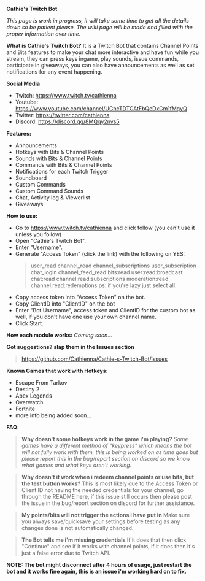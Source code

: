 
**Cathie's Twitch Bot**

*This page is work in progress, it will take some time to get all the details down so be patient please.*
*The wiki page will be made and filled with the proper information over time.*

**What is Cathie's Twitch Bot?**
It is a Twitch Bot that contains Channel Points and Bits features to make your chat more interactive and have fun while you stream, they can press keys ingame, play sounds, issue commands, participate in giveaways, you can also have announcements as well as set notifications for any event happening.

**Social Media**
- Twitch:  https://www.twitch.tv/cathienna
- Youtube:  https://www.youtube.com/channel/UChcTDTCAtFbQeDxCm1fMqyQ
- Twitter:  https://twitter.com/cathienna
- Discord:  https://discord.gg/8MQqy2nvs5

**Features:**
 - Announcements
 - Hotkeys with Bits & Channel Points
 - Sounds with Bits & Channel Points
 - Commands with Bits & Channel Points
 - Notifications for each Twitch Trigger
 - Soundboard
 - Custom Commands
 - Custom Command Sounds
 - Chat, Activity log & Viewerlist
 - Giveaways

**How to use:**
- Go to https://www.twitch.tv/cathienna and click follow (you can't use it unless you follow)
- Open "Cathie's Twitch Bot".
- Enter "Username".
- Generate "Access Token" (click the link) with the following on YES:
     > user_read
     > channel_read
     > channel_subscriptions
     > user_subscription
     > chat_login
     > channel_feed_read
     > bits:read
     > user:read:broadcast
     > chat:read
     > channel:read:subscriptions
     > moderation:read
     > channel:read:redemptions
     ps: if you're lazy just select all.
- Copy access token into "Access Token" on the bot.
- Copy ClientID into "ClientID" on the bot
- Enter "Bot Username", access token and ClientID for the custom bot as well, if you don't have one use your own channel name.
- Click Start.

**How each module works:**
*Coming soon...*

**Got suggestions? slap them in the Issues section**
> https://github.com/Cathienna/Cathie-s-Twitch-Bot/issues

**Known Games that work with Hotkeys:**

 - Escape From Tarkov
 - Destiny 2
 - Apex Legends
 - Overwatch
 - Fortnite
 - more info being added soon...

**FAQ:**

> **Why doesn't some hotkeys work in the game i'm playing?**
> *Some games have a different method of "keypress" which means the bot will not fully work with them, this is being worked on as time goes but please report this in the bug/report section on discord so we know what games and what keys aren't working.*

> **Why doesn't it work when i redeem channel points or use bits, but the test button works?**
> This is most likely due to the Access Token or Client ID not having the needed credentials for your channel, go through the README here, if this issue still occurs then please post the issue in the bug/report section on discord for further assistance.

> **My points/bits will not trigger the actions i have put in**
> Make sure you always save/quicksave your settings before testing as any changes done is not automatically changed.

> **The Bot tells me i'm missing credentials**
> If it does that then click "Continue" and see if it works with channel points, if it does then it's just a false error due to Twitch API.

**NOTE: The bot might disconnect after 4 hours of usage, just restart the bot and it works fine again, this is an issue i'm working hard on to fix.**
